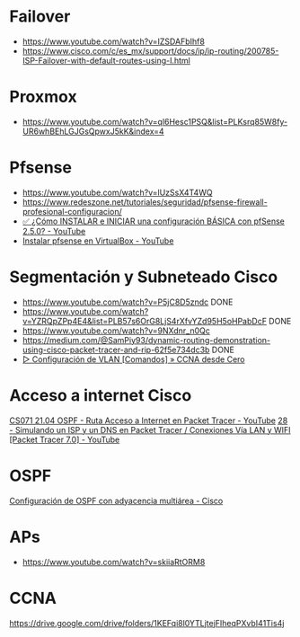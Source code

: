 # Failover
- https://www.youtube.com/watch?v=IZSDAFbIhf8
- https://www.cisco.com/c/es_mx/support/docs/ip/ip-routing/200785-ISP-Failover-with-default-routes-using-I.html
# Proxmox
- https://www.youtube.com/watch?v=ql6Hesc1PSQ&list=PLKsrq85W8fy-UR6whBEhLGJGsQpwxJ5kK&index=4
# Pfsense
- https://www.youtube.com/watch?v=lUzSsX4T4WQ
- https://www.redeszone.net/tutoriales/seguridad/pfsense-firewall-profesional-configuracion/
- [✅ ¿Cómo INSTALAR e INICIAR una configuración BÁSICA con pfSense 2.5.0? - YouTube](https://www.youtube.com/watch?v=YHoECE6bBeY)
- [Instalar pfsense en VirtualBox - YouTube](https://www.youtube.com/watch?v=ZNUu-1HJSMY)
# Segmentación y Subneteado Cisco
- https://www.youtube.com/watch?v=P5jC8D5zndc DONE
- https://www.youtube.com/watch?v=YZRQpZPp4E4&list=PLB57s6OrG8LjS4rXfvYZd95H5oHPabDcF DONE
- https://www.youtube.com/watch?v=9NXdnr_n0Qc
- https://medium.com/@SamPiy93/dynamic-routing-demonstration-using-cisco-packet-tracer-and-rip-62f5e734dc3b DONE
- [▷ Configuración de VLAN [Comandos] » CCNA desde Cero](https://ccnadesdecero.es/configuracion-vlan/)
# Acceso a internet Cisco
[CS071 21.04 OSPF - Ruta Acceso a Internet en Packet Tracer - YouTube](https://www.youtube.com/watch?v=UPHak1AZcJA)
[28 - Simulando un ISP y un DNS en Packet Tracer / Conexiones Vía LAN y WIFI [Packet Tracer 7.0] - YouTube](https://www.youtube.com/watch?v=vYw8YlFsae8)
# OSPF
[Configuración de OSPF con adyacencia multiárea - Cisco](https://www.cisco.com/c/es_mx/support/docs/ip/open-shortest-path-first-ospf/118879-configure-ospf-00.html)

# APs
- https://www.youtube.com/watch?v=skiiaRtORM8
# CCNA
https://drive.google.com/drive/folders/1KEFqi8l0YTLjtejFIheqPXvbI41Tis4j
